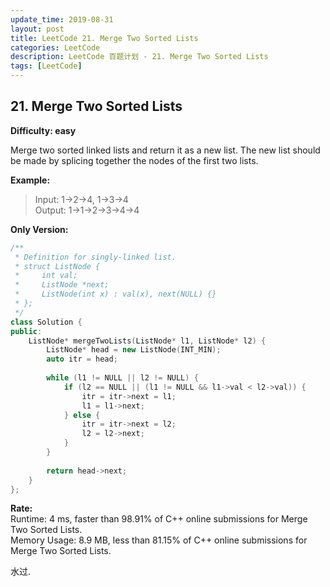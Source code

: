 ```yaml
---
update_time: 2019-08-31
layout: post
title: LeetCode 21. Merge Two Sorted Lists
categories: LeetCode
description: LeetCode 百题计划 - 21. Merge Two Sorted Lists
tags: [LeetCode]
---
```

## 21. Merge Two Sorted Lists  
**Difficulty: easy**  

Merge two sorted linked lists and return it as a new list. The new list should be made by splicing together the nodes of the first two lists.  

**Example:**  
> Input: 1->2->4, 1->3->4  
> Output: 1->1->2->3->4->4

**Only Version:**
```c++
/**
 * Definition for singly-linked list.
 * struct ListNode {
 *     int val;
 *     ListNode *next;
 *     ListNode(int x) : val(x), next(NULL) {}
 * };
 */
class Solution {
public:
    ListNode* mergeTwoLists(ListNode* l1, ListNode* l2) {
        ListNode* head = new ListNode(INT_MIN);
        auto itr = head;
        
        while (l1 != NULL || l2 != NULL) {
            if (l2 == NULL || (l1 != NULL && l1->val < l2->val)) {
                itr = itr->next = l1;
                l1 = l1->next;
            } else {
                itr = itr->next = l2;
                l2 = l2->next;
            }
        }
        
        return head->next;
    }
};
```

**Rate:**  
Runtime: 4 ms, faster than 98.91% of C++ online submissions for Merge Two Sorted Lists.   
Memory Usage: 8.9 MB, less than 81.15% of C++ online submissions for Merge Two Sorted Lists.  

水过.  